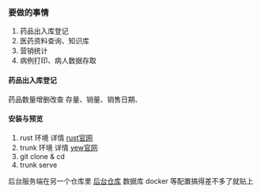 ### 要做的事情
1. 药品出入库登记
2. 医药资料查询、知识库
3. 营销统计
4. 病例打印、病人数据存取

#### 药品出入库登记

药品数量增删改查
存量、销量、销售日期、

####  安装与预览

1. rust 环境 详情 [rust官网](https://www.rust-lang.org/)
2. trunk 环境 详情 [yew官网](https://yew.rs/docs/getting-started/introduction)
3. git clone & cd
4. trunk serve

后台服务端在另一个仓库里 [后台仓库](https://github.com/fengqshanl/yew-rust) 
数据库 docker 等配置搞得差不多了就贴上